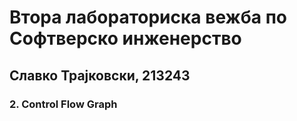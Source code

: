# Втора лабораториска вежба по Софтверско инженерство
## Славко Трајковски, 213243
### 2. Control Flow Graph
